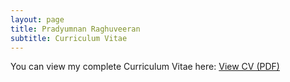 ```yaml
---
layout: page
title: Pradyumnan Raghuveeran
subtitle: Curriculum Vitae 
---
```


<p>
    You can view my complete Curriculum Vitae here:
    <a href="/assets/pdf/Pradyumnan_CV.pdf" target="_blank">View CV (PDF)</a>
</p>